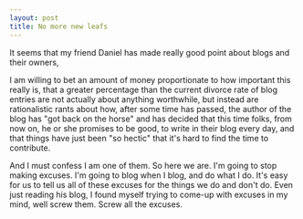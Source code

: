 ```yaml
---
layout: post
title: No more new leafs
---
```

It seems that my friend Daniel has made really good point about blogs and their owners,

I am willing to bet an amount of money proportionate to how important this really
is, that a greater percentage than the current divorce rate of blog entries are
not actually about anything worthwhile, but instead are rationalistic rants about
how, after some time has passed, the author of the blog has "got back on the
horse" and has decided that this time folks, from now on, he or she promises to
be good, to write in their blog every day, and that things have just been
"so hectic" that it's hard to find the time to contribute.

And I must confess I am one of them. So here we are. I'm going to stop making
excuses. I'm going to blog when I blog, and do what I do. It's easy for us to
tell us all of these excuses for the things we do and don't do. Even just
reading his blog, I found myself trying to come-up with excuses in my mind, well
screw them. Screw all the excuses.
